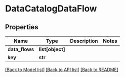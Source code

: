 # DataCatalogDataFlow

## Properties
Name | Type | Description | Notes
------------ | ------------- | ------------- | -------------
**data_flows** | **list[object]** |  | 
**key** | **str** |  | 

[[Back to Model list]](../README.md#documentation-for-models) [[Back to API list]](../README.md#documentation-for-api-endpoints) [[Back to README]](../README.md)


